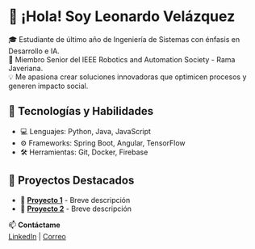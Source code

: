 # 👋 ¡Hola! Soy Leonardo Velázquez
🎓 Estudiante de último año de Ingeniería de Sistemas con énfasis en Desarrollo e IA.  
🤖 Miembro Senior del IEEE Robotics and Automation Society - Rama Javeriana.  
💡 Me apasiona crear soluciones innovadoras que optimicen procesos y generen impacto social.  

## 🚀 Tecnologías y Habilidades  
- 💻 Lenguajes: Python, Java, JavaScript  
- ⚙️ Frameworks: Spring Boot, Angular, TensorFlow  
- 🛠️ Herramientas: Git, Docker, Firebase  

## 📂 Proyectos Destacados  
- 🔹 **[Proyecto 1](https://github.com/tu-usuario/proyecto1)** - Breve descripción  
- 🔹 **[Proyecto 2](https://github.com/tu-usuario/proyecto2)** - Breve descripción  

📫 **Contáctame**  
[LinkedIn](https://linkedin.com/in/leonardo-velázquez-colin-1a722834b) | [Correo](mailto:levelazquez.co@gmail.com)  
